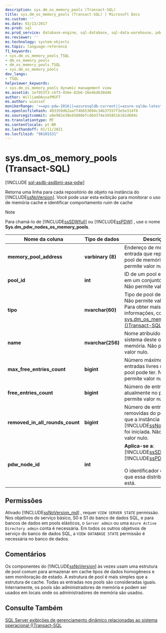 ```yaml
---
description: sys.dm_os_memory_pools (Transact-SQL)
title: sys.dm_os_memory_pools (Transact-SQL) | Microsoft Docs
ms.custom: ''
ms.date: 03/13/2017
ms.prod: sql
ms.prod_service: database-engine, sql-database, sql-data-warehouse, pdw
ms.reviewer: ''
ms.technology: system-objects
ms.topic: language-reference
f1_keywords:
- sys.dm_os_memory_pools_TSQL
- dm_os_memory_pools
- dm_os_memory_pools_TSQL
- sys.dm_os_memory_pools
dev_langs:
- TSQL
helpviewer_keywords:
- sys.dm_os_memory_pools dynamic management view
ms.assetid: 1ef053f3-c6f3-456e-82b6-26e4bd630d46
author: WilliamDAssafMSFT
ms.author: wiassaf
monikerRange: '>=aps-pdw-2016||=azuresqldb-current||=azure-sqldw-latest||>=sql-server-2016||>=sql-server-linux-2017||=azuresqldb-mi-current'
ms.openlocfilehash: 493359d62aaff4b653094c34b37557f3e5e314f8
ms.sourcegitcommit: a9e982e30e458866fcd64374e3458516182d604c
ms.translationtype: MT
ms.contentlocale: pt-BR
ms.lasthandoff: 01/11/2021
ms.locfileid: "98101531"
---
```

# <a name="sysdm_os_memory_pools-transact-sql"></a>sys.dm_os_memory_pools (Transact-SQL)
[!INCLUDE [sql-asdb-asdbmi-asa-pdw](../../includes/applies-to-version/sql-asdb-asdbmi-asa-pdw.md)]

  Retorna uma linha para cada repositório de objeto na instância do [!INCLUDE[ssNoVersion](../../includes/ssnoversion-md.md)]. Você pode usar esta exibição para monitorar o uso de memória cache e identificar comportamento ruim de cache  
  
> [!NOTE]  
>  Para chamá-lo de [!INCLUDE[ssSDWfull](../../includes/sssdwfull-md.md)] ou [!INCLUDE[ssPDW](../../includes/sspdw-md.md)] , use o nome **Sys.dm_pdw_nodes_os_memory_pools**.  
  
|Nome da coluna|Tipo de dados|Descrição|  
|-----------------|---------------|-----------------|  
|**memory_pool_address**|**varbinary (8)**|Endereço de memória da entrada que representa o pool de memória. Não permite valor nulo.|  
|**pool_id**|**int**|ID de um pool específico em um conjunto de pools. Não permite valor nulo.|  
|**tipo**|**nvarchar(60)**|Tipo de pool de memória. Não permite valor nulo. Para obter mais informações, consulte [sys.dm_os_memory_clerks &#40;&#41;Transact-SQL ](../../relational-databases/system-dynamic-management-views/sys-dm-os-memory-clerks-transact-sql.md).|  
|**name**|**nvarchar(256)**|Nome atribuído pelo sistema deste objeto de memória. Não permite valor nulo.|  
|**max_free_entries_count**|**bigint**|Número máximo de entradas livres que um pool pode ter. Não permite valor nulo.|  
|**free_entries_count**|**bigint**|Número de entradas livres atualmente no pool. Não permite valor nulo.|  
|**removed_in_all_rounds_count**|**bigint**|Número de entradas removidas do pool desde que a instância do [!INCLUDE[ssNoVersion](../../includes/ssnoversion-md.md)] foi iniciada. Não permite valor nulo.|  
|**pdw_node_id**|**int**|**Aplica-se a**: [!INCLUDE[ssSDWfull](../../includes/sssdwfull-md.md)] , [!INCLUDE[ssPDW](../../includes/sspdw-md.md)]<br /><br /> O identificador do nó em que essa distribuição está.|  
  
## <a name="permissions"></a>Permissões

Ativado [!INCLUDE[ssNoVersion_md](../../includes/ssnoversion-md.md)] , requer `VIEW SERVER STATE` permissão.   
Nos objetivos do serviço básico, S0 e S1 do banco de dados SQL, e para bancos de dados em pools elásticos, o `Server admin` ou uma `Azure Active Directory admin` conta é necessária. Em todos os outros objetivos de serviço do banco de dados SQL, a `VIEW DATABASE STATE` permissão é necessária no banco de dados.   

## <a name="remarks"></a>Comentários  
 Os componentes do [!INCLUDE[ssNoVersion](../../includes/ssnoversion-md.md)] às vezes usam uma estrutura de pool comum para armazenar em cache tipos de dados homogêneos e sem monitoração de estado. A estrutura de pool é mais simples que a estrutura de cache. Todas as entradas nos pools são consideradas iguais. Internamente, os pools são administradores de memória e podem ser usados em locais onde os administradores de memória são usados.  
  
## <a name="see-also"></a>Consulte Também  
 
  [SQL Server exibições de gerenciamento dinâmico relacionadas ao sistema operacional &#40;&#41;Transact-SQL ](../../relational-databases/system-dynamic-management-views/sql-server-operating-system-related-dynamic-management-views-transact-sql.md)  
  
  


